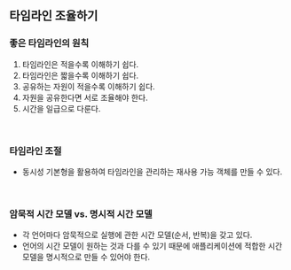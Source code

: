 ## 타임라인 조율하기

### 좋은 타임라인의 원칙

1. 타임라인은 적을수록 이해하기 쉽다.
2. 타임라인은 짧을수록 이해하기 쉽다.
3. 공유하는 자원이 적을수록 이해하기 쉽다.
4. 자원을 공유한다면 서로 조율해야 한다.
5. 시간을 일급으로 다룬다.

<br />

### 타임라인 조절

- 동시성 기본형을 활용하여 타임라인을 관리하는 재사용 가능 객체를 만들 수 있다.

<br />

### 암묵적 시간 모델 vs. 명시적 시간 모델

- 각 언어마다 암묵적으로 실행에 관한 시간 모델(순서, 반복)을 갖고 있다.
- 언어의 시간 모델이 원하는 것과 다를 수 있기 때문에 애플리케이션에 적합한 시간 모델을 명시적으로 만들 수 있어야 한다.
